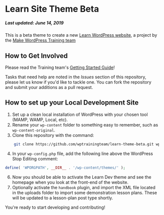Learn Site Theme Beta
===================================
##### Last updated: June 14, 2019

This is a beta theme to create a new [Learn WordPress website](https://learn.wordpress.org), a project by the [Make WordPress Training team](https://make.wordpress.org/training)

How to Get Involved
--------------------------------------

Please read the Training team's [Getting Started Guide](https://make.wordpress.org/training/handbook/getting-started/)!

Tasks that need help are noted in the *Issues* section of this repository, please let us know if you'd like to tackle one. You can fork the repository and submit your additions as a pull request.

How to set up your Local Development Site
----------------------------------------------

1. Set up a clean local installation of WordPress with your chosen tool (MAMP, WAMP, Local, etc).
2. Rename your `wp-content` folder to something easy to remember, such as `wp-content-original`.
3. Clone this repository with the command:
```bash
	git clone https://github.com/wptrainingteam/learn-theme-beta.git wp-content
```
4. In your `wp-config.php` file, add the following line above the WordPress Stop Editing comment:
```php
define( 'WPORGPATH', __DIR__ . '/wp-content/themes/' );
```
6. Now you should be able to activate the Learn Dev theme and see the homepage when you look at the front-end of the website.
7. Optionally activate the `handbook` plugin, and import the XML file located in the uploads folder to import some demonstration lesson plans. These will be updated to a lesson-plan post type shortly.

You're ready to start developing and contributing!
